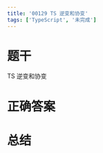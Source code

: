 ```yaml
---
title: '00129 TS 逆变和协变'
tags: ['TypeScript', '未完成']
---
```


# 题干

TS 逆变和协变

# 正确答案



# 总结



<script>
  function func() {

  }
  
</script>